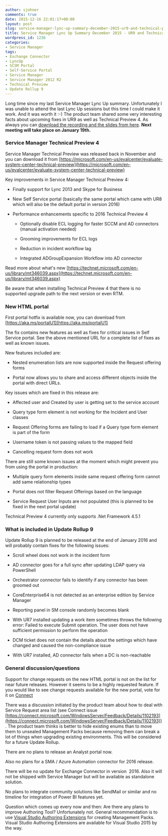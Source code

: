 ```yaml
---
author: sjohner
comments: true
date: 2015-12-16 22:01:17+00:00
layout: post
slug: service-manager-lync-up-summary-december-2015-ur9-and-technical-preview-4
title: Service Manager Lync Up Summary December 2015 - UR9 and Technical Preview 4
wordpress_id: 1236
categories:
- Service Manager
tags:
- Exchange Connector
- LyncUp
- SCSM Portal
- Self-Service Portal
- Service Manager
- Service Manager 2012 R2
- Technical Preview
- Update Rollup 9
---
```


Long time since my last Service Manager Lync Up summary. Unfortunately I was unable to attend the last Lync Up sessions but this time I could make it work. And it was worth it :-) The product team shared some very interesting facts about upcoming fixes in UR9 as well as Technical Preview 4. As always you can [download the recording and the slides from here](http://1drv.ms/1r5Czkf). **Next meeting will take place on January 19th.**<!-- more -->


### Service Manager Technical Preview 4


Service Manager Technical Preview was released back in November and you can download it from [https://microsoft.com/en-us/evalcenter/evaluate-system-center-technical-preview](https://microsoft.com/en-us/evalcenter/evaluate-system-center-technical-preview)

Key improvements in Service Manager Technical Preview 4:



	
  * Finally support for Lync 2013 and Skype for Business

	
  * New Self Service portal (basically the same portal which came with UR8 which will also be the default portal in version 2016)

	
  * Performance enhancements specific to 2016 Technical Preview 4

	
    * Optionally disable ECL logging for faster SCCM and AD connectors (manual activation needed)

	
    * Grooming improvements for ECL logs

	
    * Reduction in incident workflow lag

	
    * Integrated ADGroupExpansion Workflow into AD connector





Read more about what's new [https://technet.microsoft.com/en-us/library/mt346039.aspx](https://technet.microsoft.com/en-us/library/mt346039.aspx)

Be aware that when installing Technical Preview 4 that there is no supported upgrade path to the next version or even RTM.


### New HTML portal


First portal hotfix is available now, you can download from [https://aka.ms/portalU1](https://aka.ms/portalU1)

The fix contains new features as well as fixes for critical issues in Self Service portal. See the above mentioned URL for a complete list of fixes as well as known issues.

New features included are:



	
  * Nested enumeration lists are now supported inside the Request offering forms

	
  * Portal now allows you to share and access different objects inside the portal with direct URLs.


Key issues which are fixed in this release are:

	
  * Affected user and Created by user is getting set to the service account

	
  * Query type form element is not working for the Incident and User classes

	
  * Request Offering forms are failing to load if a Query type form element is part of the form

	
  * Username token is not passing values to the mapped field

	
  * Cancelling request form does not work


There are still some known issues at the moment which might prevent you from using the portal in production:

	
  * Multiple query form elements inside same request offering form cannot add same relationship types

	
  * Portal does not filter Request Offerings based on the language

	
  * Service Request User Inputs are not populated (this is planned to be fixed in the next portal update)


Technical Preview 4 currently only supports .Net Framework 4.5.1


### What is included in Update Rollup 9


Update Rollup 9 is planned to be released at the end of January 2016 and will probably contain fixes for the following issues:



	
  * Scroll wheel does not work in the incident form

	
  * AD connector goes for a full sync after updating LDAP query via PowerShell

	
  * Orchestrator connector fails to identify if any connector has been groomed out

	
  * CoreEnterprise64 is not detected as an enterprise edition by Service Manager

	
  * Reporting panel in SM console randomly becomes blank

	
  * With UR7 installed updating a work item sometimes throws the following error:
Failed to execute Submit operation. The user <USER> does not have sufficient permission to perform the operation

	
  * DCM ticket does not contain the details about the settings which have changed and caused the non-compliance issue

	
  * With UR7 installed, AD connector fails when a DC is non-reachable




### **General discussion/questions**


Support for change requests on the new HTML portal is not on the list for near future releases. However it seems to be a highly requested feature. If you would like to see change requests available for the new portal, vote for it on [Connect](https://connect.microsoft.com/WindowsServer/Feedback/Details/1582580)

There was a discussion initiated by the product team about how to deal with Service Request area list (see Connect issue [https://connect.microsoft.com/WindowsServer/Feedback/Details/1102193](https://connect.microsoft.com/WindowsServer/Feedback/Details/1102193)). The product team thinks is better to hide existing enums than to move them to unsealed Management Packs because removing them can break a lot of things when upgrading existing environments. This will be considered for a future Update Rollup.

There are no plans to release an Analyst portal now.

Also no plans for a SMA / Azure Automation connector for 2016 release.

There will be no update for Exchange Connector in version  2016. Also it will not be shipped with Service Manager but will be available as standalone solution.

No plans to integrate community solutions like SendMail or similar and no timeline for integration of Power BI features yet.

Question which comes up every now and then: Are there any plans to improve Authoring Tool? Unfortunately not. General recommendation is to use [Visual Studio Authoring Extensions](https://www.microsoft.com/en-us/download/details.aspx?id=30169) for creating Management Packs. Visual Studio Authoring Extensions are available for Visual Studio 2015 by the way.
